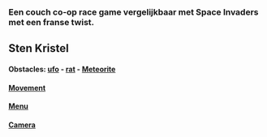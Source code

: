 ### Een couch co-op race game vergelijkbaar met Space Invaders met een franse twist.

## Sten Kristel
#### Obstacles: [ufo](https://github.com/stenkristel/Space/blob/main/Space/Assets/Scripts/ufo.cs) - [rat](https://github.com/stenkristel/Space/blob/main/Space/Assets/Scripts/rat.cs) - [Meteorite](https://github.com/stenkristel/Space/blob/main/Space/Assets/Scripts/MeteoriteDestroy.cs)
#### [Movement](https://github.com/stenkristel/Space/blob/main/Space/Assets/Scripts/Movement.cs)
#### [Menu](https://github.com/stenkristel/Space/blob/main/Space/Assets/Scripts/MenuNewGame.cs)
#### [Camera](https://github.com/stenkristel/Space/blob/main/Space/Assets/Scripts/CameraL.cs)
